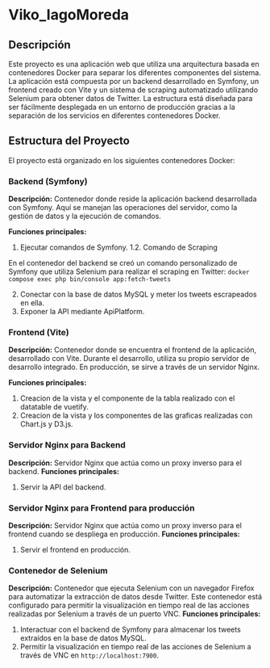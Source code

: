 # Viko_IagoMoreda

## Descripción

Este proyecto es una aplicación web que utiliza una arquitectura basada en contenedores Docker para separar los diferentes componentes del sistema. La aplicación está compuesta por un backend desarrollado en Symfony, un frontend creado con Vite y un sistema de scraping automatizado utilizando Selenium para obtener datos de Twitter. La estructura está diseñada para ser fácilmente desplegada en un entorno de producción gracias a la separación de los servicios en diferentes contenedores Docker.

## Estructura del Proyecto
El proyecto está organizado en los siguientes contenedores Docker:

### Backend (Symfony)

**Descripción:** Contenedor donde reside la aplicación backend desarrollada con Symfony. Aquí se manejan las operaciones del servidor, como la gestión de datos y la ejecución de comandos.

**Funciones principales:**
1. Ejecutar comandos de Symfony.
1.2. Comando de Scraping

En el contenedor del backend se creó un comando personalizado de Symfony que utiliza Selenium para realizar el scraping en Twitter: `docker compose exec php bin/console app:fetch-tweets`

2. Conectar con la base de datos MySQL y meter los tweets escrapeados en ella.
3. Exponer la API mediante ApiPlatform.
### Frontend (Vite)

**Descripción:** Contenedor donde se encuentra el frontend de la aplicación, desarrollado con Vite. Durante el desarrollo, utiliza su propio servidor de desarrollo integrado. En producción, se sirve a través de un servidor Nginx.

**Funciones principales:**
1. Creacion de la vista y el componente de la tabla realizado con el datatable de vuetify.
2. Creacion de la vista y los componentes de las graficas realizadas con  Chart.js y D3.js.
### Servidor Nginx para Backend

**Descripción:** Servidor Nginx que actúa como un proxy inverso para el backend.
**Funciones principales:**
1. Servir la API del backend.

### Servidor Nginx para Frontend para producción

**Descripción:** Servidor Nginx que actúa como un proxy inverso para el frontend cuando se despliega en producción.
**Funciones principales:**
1. Servir el frontend en producción.

### Contenedor de Selenium

**Descripción:** Contenedor que ejecuta Selenium con un navegador Firefox para automatizar la extracción de datos desde Twitter. Este contenedor está configurado para permitir la visualización en tiempo real de las acciones realizadas por Selenium a través de un puerto VNC.
**Funciones principales:**
1. Interactuar con el backend de Symfony para almacenar los tweets extraídos en la base de datos MySQL.
2. Permitir la visualización en tiempo real de las acciones de Selenium a través de VNC en `http://localhost:7900`.